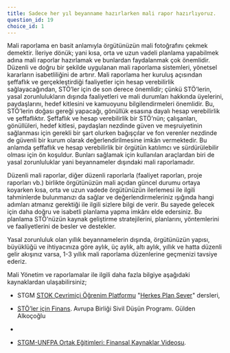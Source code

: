 ```yaml
---
title: Sadece her yıl beyanname hazırlarken mali rapor hazırlıyoruz.
question_id: 19
choice_id: 1
---
```

Mali raporlama en basit anlamıyla örgütünüzün mali fotoğrafını çekmek demektir. İleriye dönük; yani kısa, orta ve uzun vadeli planlama yapabilmek adına mali raporlar hazırlamak ve bunlardan faydalanmak çok önemlidir. Düzenli ve doğru bir şekilde uygulanan mali raporlama sistemleri, yönetsel kararların isabetliliğini de artırır. Mali raporlama her kuruluş açısından şeffaflık ve gerçekleştirdiği faaliyetler için hesap verebilirlik sağlayacağından, STÖ’ler için de son derece önemlidir; çünkü STÖ’lerin, yasal zorunlulukların dışında faaliyetleri ve mali durumları hakkında üyelerini, paydaşlarını, hedef kitlesini ve kamuoyunu bilgilendirmeleri önemlidir. Bu, STÖ’lerin doğası gereği yapacağı, gönüllük esasına dayalı hesap verebilirlik ve şeffaflıktır. Şeffaflık ve hesap verebilirlik bir STÖ’nün; çalışanları, gönüllüleri, hedef kitlesi, paydaşları nezdinde güven ve meşruiyetinin sağlanması için gerekli bir şart olurken bağışçılar ve fon verenler nezdinde de güvenli bir kurum olarak değerlendirilmesine imkân vermektedir. Bu anlamda şeffaflık ve hesap verebilirlik bir örgütün katılımcı ve sürdürülebilir olması için ön koşuldur. Bunları sağlamak için kullanılan araçlardan biri de yasal zorunluluklar yani beyannameler dışındaki mali raporlamadır.

Düzenli mali raporlar, diğer düzenli raporlarla (faaliyet raporları, proje raporları vb.) birlikte örgütünüzün mali açıdan güncel durumu ortaya koyarken kısa, orta ve uzun vadede örgütünüzün ilerlemesi ile ilgili tahminlerde bulunmanızı da sağlar ve değerlendirmeleriniz ışığında hangi adımları atmanız gerektiği ile ilgili sizlere bilgi de verir. Bu sayede gelecek için daha doğru ve isabetli planlama yapma imkânı elde edersiniz. Bu planlama STÖ'nüzün kaynak geliştirme stratejilerini, planlarını, yöntemlerini ve faaliyetlerini de besler ve destekler.

Yasal zorunluluk olan yıllık beyannamelerin dışında, örgütünüzün yapısı, büyüklüğü ve ihtiyacınıza göre aylık, üç aylık, altı aylık, yıllık ve hatta düzenli gelir akışınız varsa, 1-3 yıllık mali raporlama düzenlerine geçmenizi tavsiye ederiz.

Mali Yönetim ve raporlamalar ile ilgili daha fazla bilgiye aşağıdaki kaynaklardan ulaşabilirsiniz;

- STGM [<u>STOK Çevrimiçi Öğrenim Platformu</u>](https://www.stgm.org.tr/stok-ogrenme-platformu) "[<u>Herkes Plan Sever</u>](https://www.stgm.org.tr/sivil-toplum-okulu-stok/herkes-plan-sever)" dersleri,

- [<u>STÖ’ler için Finans</u>](https://www.stgm.org.tr/sites/default/files/2020-09/stoler-icin-finans-rehberi.pdf). Avrupa Birliği Sivil Düşün Programı. Gülden Alkoçoğlu

- 

- [<u>STGM-UNFPA Ortak Eğitimleri: Finansal Kaynaklar Videosu</u>](https://www.youtube.com/watch?v=AVJMX6VQrC4&list=PLNNUSz3jzVL64sskDhRNadAhwPdVsD14-&index=6).

